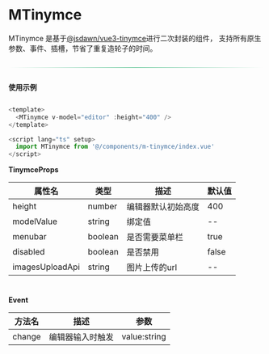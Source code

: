 # MTinymce

MTinymce 是基于[@jsdawn/vue3-tinymce](https://note.qscoding.com/guide/vue3-tinymce.html)进行二次封装的组件，
支持所有原生参数、事件、插槽，节省了重复造轮子的时间。

<div style="height: 1px; background: linear-gradient(to right, transparent, #42b983, transparent); margin: 2em 0;"></div>

**使用示例**

```js

<template>
  <MTinymce v-model="editor" :height="400" />
</template>

<script lang="ts" setup>
  import MTinymce from '@/components/m-tinymce/index.vue'
</script>

```


**TinymceProps**

<table style="width:100%;margin-bottom:40px">
        <thead>
            <tr>
                <th>属性名</th>
                <th>类型</th>
                <th>描述</th>
                <th>默认值</th>
            </tr>
        </thead>
        <tbody>
            <tr>
                <td>height</td>
                <td class="type">number</td>
                <td>编辑器默认初始高度</td>
                <td>400</td>
            </tr>
            <tr>
                <td>modelValue</td>
                <td class="type">string</td>
                <td>绑定值</td>
                <td class="default">--</td>
            </tr>
            <tr>
                <td>menubar</td>
                <td class="type">boolean</td>
                <td>是否需要菜单栏</td>
                <td class="default">true</td>
            </tr>
            <tr>
                <td>disabled</td>
                <td class="type">boolean</td>
                <td>是否禁用</td>
                <td class="default">false</td>
            </tr>
            <tr>
                <td>imagesUploadApi</td>
                <td class="type">string</td>
                <td>图片上传的url</td>
                <td class="default">--</td>
            </tr>
        </tbody>
    </table>

**Event**


<table style="width:100%;margin-bottom:40px">
        <thead>
            <tr>
                <th>方法名</th>
                <th>描述</th>
                <th>参数</th>
            </tr>
        </thead>
        <tbody>
            <tr>
                <td>change</td>
                <td class="type">编辑器输入时触发</td>
                <td>value:string</td>
            </tr>
        </tbody>
    </table>
